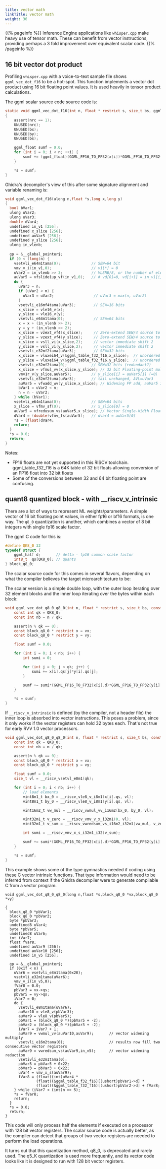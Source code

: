 ```yaml
---
title: vector math
linkTitle: vector math
weight: 30
---
```


{{% pageinfo %}}
Inference Engine  applications like `whisper.cpp` make heavy use of tensor math.  These can benefit from
vector instructions, providing perhaps a 3 fold improvement over equivalent scalar code.
{{% /pageinfo %}}


## 16 bit vector dot product

Profiling `whisper.cpp` with a voice-to-text sample file shows `ggml_vec_dot_f16` to be a hot-spot.  This
function implements a vector dot product using 16 bit floating point values.  It is used heavily in tensor
product calculations.

The ggml scalar source code source code is:

```c
static void ggml_vec_dot_f16(int n, float * restrict s, size_t bs, ggml_fp16_t * restrict x, size_t bx, ggml_fp16_t * restrict y, size_t by, int nrc) 
{
    assert(nrc == 1);
    UNUSED(nrc);
    UNUSED(bx);
    UNUSED(by);
    UNUSED(bs);

    ggml_float sumf = 0.0;
    for (int i = 0; i < n; ++i) {
        sumf += (ggml_float)(GGML_FP16_TO_FP32(x[i])*GGML_FP16_TO_FP32(y[i]));
    }

    *s = sumf;
}
```

Ghidra's decompiler's view of this after some signature alignment and variable renaming is:

```c
void ggml_vec_dot_f16(ulong n,float *s,long x,long y)
{
  bool bVar1;
  ulong uVar2;
  ulong uVar3;
  double dVar4;
  undefined in_v1 [256];
  undefined x_slice [256];
  undefined auVar5 [256];
  undefined y_slice [256];
  ulong in_vlenb;
  
  gp = &__global_pointer$;
  if (0 < (long)n) {
    vsetvli_e64m1tama(0);              // SEW=64 bit
    vmv_v_i(in_v1,0);                  // v1[*] = 0
    uVar2 = in_vlenb >> 3;             // VLENB/8, or the number of elements in a vector register
    auVar5 = vfslide1up_vf(in_v1,0);   // # vd[0]=0, vd[i+1] = in_v1[i]
    do {
      uVar3 = n;
      if (uVar2 < n) {
        uVar3 = uVar2;                  // uVar3 = max(n, uVar2)
      }
      vsetvli_e16mf4tama(uVar3);        // SEW=16 bits
      x_slice = vle16_v(x);
      y_slice = vle16_v(y);
      vsetvli_e64m1tama(0);             // SEW=64 bits
      x = x + (in_vlenb >> 2);
      y = y + (in_vlenb >> 2);
      x_slice = vzext_vf4(x_slice);     // Zero-extend SEW/4 source to SEW destination
      y_slice = vzext_vf4(y_slice);     // Zero-extend SEW/4 source to SEW destination
      x_slice = vsll_vi(x_slice,2);     // vector immediate shift 2
      y_slice = vsll_vi(y_slice,2);     // vector immediate shift 2
      vsetvli_e32mf2tama(uVar3);        // SEW=32 bits
      x_slice = vluxei64_v(&ggml_table_f32_f16,x_slice);  // unordered 64-bit indexed load of SEW data
      y_slice = vluxei64_v(&ggml_table_f32_f16,y_slice);  // unordered 64-bit indexed load of SEW data
      vsetvli_e32mf2tama(0);           // SEW=32 bits (redundant?)
      x_slice = vfmul_vv(x_slice,y_slice); // 32 bit Floating-point multiply
      vmv1r_v(y_slice,auVar5);         // y_slice[i] = auVar5[i] (=0)
      vsetvli_e32mf2tuma(uVar3);       // tail unchanged, AVL=uVar3
      auVar5 = vfwadd_wv(y_slice,x_slice); // Widening FP add, auVar5 is 64 bits wide
      bVar1 = uVar2 < n;
      n = n - uVar2;
    } while (bVar1);
    vsetvli_e64m1tama(0);              // SEW=64 bits
    x_slice = vfmv_sf(0);              // x_slice[0] = 0
    auVar5 = vfredusum_vs(auVar5,x_slice); // Vector Single-Width Floating-Point Sum Reduction 
    dVar4 = (double)vfmv_fs(auVar5);   // dvar4 = auVar5[0]
    *s = (float)dVar4;
    return;
  }
  *s = 0.0;
  return;
}
```

Notes:

* FP16 floats are not yet supported in this RISCV toolchain.  ggml_table_f32_f16 is a 64K table of 32 bit floats
  allowing conversion of an FP16 float into 32 bit floats
* Some of the conversions between 32 and 64 bit floating point are confusing. 

##  quant8 quantized block - with __riscv_v_intrinsic

There are a lot of ways to represent ML weights/parameters.  A simple vector of 16 bit floating point values, in either fp16 or bf16 formats,
is one way.  The `q8_0` quantization is another, which combines a vector of 8 bit integers with single fp16 scale factor.

The ggml C code for this is:

```c
#define QK8_0 32
typedef struct {
    ggml_half d;       // delta - fp16 common scale factor
    int8_t  qs[QK8_0]; // quants
} block_q8_0;
```

The scalar source code for this comes in several flavors, depending on what the compiler believes the target microarchitecture to be:

The scalar version is a simple double loop, with the outer loop iterating over 32 element blocks and the inner loop iterating over
the bytes within each block:

```c
void ggml_vec_dot_q8_0_q8_0(int n, float * restrict s, size_t bs, const void * restrict vx, size_t bx, const void * restrict vy, size_t by, int nrc) {
    const int qk = QK8_0;
    const int nb = n / qk;

    assert(n % qk == 0);
    const block_q8_0 * restrict x = vx;
    const block_q8_0 * restrict y = vy;

    float sumf = 0.0;

    for (int i = 0; i < nb; i++) {
        int sumi = 0;

        for (int j = 0; j < qk; j++) {
            sumi += x[i].qs[j]*y[i].qs[j];
        }

        sumf += sumi*(GGML_FP16_TO_FP32(x[i].d)*GGML_FP16_TO_FP32(y[i].d));
    }

    *s = sumf;
}
```

If `__riscv_v_intrinsic` is defined (by the compiler, not a header file) the inner loop is absorbed into vector instructions.
This poses a problem, since it only works if the vector registers can hold 32 bytes each.  That's not true for early RVV 1.0 vector
processors.

```c
void ggml_vec_dot_q8_0_q8_0(int n, float * restrict s, size_t bs, const void * restrict vx, size_t bx, const void * restrict vy, size_t by, int nrc) {
    const int qk = QK8_0;
    const int nb = n / qk;

    assert(n % qk == 0);
    const block_q8_0 * restrict x = vx;
    const block_q8_0 * restrict y = vy;

    float sumf = 0.0;
    size_t vl = __riscv_vsetvl_e8m1(qk);

    for (int i = 0; i < nb; i++) {
        // load elements
        vint8m1_t bx_0 = __riscv_vle8_v_i8m1(x[i].qs, vl);
        vint8m1_t by_0 = __riscv_vle8_v_i8m1(y[i].qs, vl);

        vint16m2_t vw_mul = __riscv_vwmul_vv_i16m2(bx_0, by_0, vl);

        vint32m1_t v_zero = __riscv_vmv_v_x_i32m1(0, vl);
        vint32m1_t v_sum = __riscv_vwredsum_vs_i16m2_i32m1(vw_mul, v_zero, vl);

        int sumi = __riscv_vmv_x_s_i32m1_i32(v_sum);

        sumf += sumi*(GGML_FP16_TO_FP32(x[i].d)*GGML_FP16_TO_FP32(y[i].d));
    }

    *s = sumf;
}
```

This example shows some of the type gymnastics needed if coding using these C vector intrinsic functions.  That type information
would need to be inferred from context if the Ghidra decompiler were to generate compilable C from a vector program.

```text
void ggml_vec_dot_q8_0_q8_0(long n,float *s,block_q8_0 *vx,block_q8_0 *vy)

{
  block_q8_0 *pbVar1;
  block_q8_0 *pbVar2;
  byte *pbVar3;
  undefined8 uVar4;
  byte *pbVar5;
  undefined8 uVar6;
  int iVar7;
  float fVar8;
  undefined auVar9 [256];
  undefined auVar10 [256];
  undefined in_v5 [256];
  
  gp = &__global_pointer$;
  if (0x1f < n) {
    uVar6 = vsetvli_e8m1tama(0x20);
    vsetvli_e32m1tama(uVar6);
    vmv_v_i(in_v5,0);
    fVar8 = 0.0;
    pbVar3 = vx->qs;
    pbVar5 = vy->qs;
    iVar7 = 0;
    do {
      vsetvli_e8m1tama(uVar6);
      auVar10 = vle8_v(pbVar3);
      auVar9 = vle8_v(pbVar5);
      pbVar1 = (block_q8_0 *)(pbVar5 + -2);
      pbVar2 = (block_q8_0 *)(pbVar3 + -2);
      iVar7 = iVar7 + 1;
      auVar9 = vwmul_vv(auVar10,auVar9);       // vector widening multiply
      vsetvli_e16m2tama(0);                    // results now fill two consecutive vector registers
      auVar9 = vwredsum_vs(auVar9,in_v5);      // vector widening reduction
      vsetivli_e32m1tama(0);
      pbVar5 = pbVar5 + 0x22;
      pbVar3 = pbVar3 + 0x22;
      uVar4 = vmv_x_s(auVar9);
      fVar8 = (float)(int)uVar4 *
              (float)(&ggml_table_f32_f16)[(ushort)pbVar1->d] *
              (float)(&ggml_table_f32_f16)[(ushort)pbVar2->d] + fVar8;
    } while (iVar7 < (int)n >> 5);
    *s = fVar8;
    return;
  }
  *s = 0.0;
  return;
}
```

This code will only process half the elements if executed on a processor with 128 bit vector registers.
The scalar source code is actually better, as the compiler can detect that groups of two vector registers are
needed to perform the load operations.


It turns out that this quantization method, q8_0, is deprecated and rarely used. The q5_K quantization is used more
frequently, and its vector code looks like it is designed to run with 128 bit vector registers.

